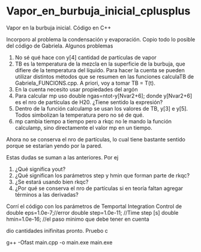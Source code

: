 # Vapor_en_burbuja_inicial_cplusplus
Vapor en la burbuja inicial. Código en C++

Incorporo al problema la condensación y evaporación. Copio todo lo posible del código de Gabriela. Algunos problemas
1. No sé qué hace con y[4] cantidad de partículas de vapor
2. TB es la temperatura de la mezcla en la superficie de la burbuja, que difiere de la temperatura del líquido. Para hacer la cuenta se pueden utilizar distintos métodos que se resumen en las funciones calculaTB de Gabriela_FUNCIONS.cpp. A priori, voy a tomar TB = T(t).
3. En la cuenta necesito usar propiedades del argón
4. Para calcular mp uso
double ngas=ntot-y[Nvar2+6]; 
donde y[Nvar2+6] es el nro de partículas de H20. ¿Tiene sentido la expresión?
5. Dentro de la función calculamp se usan los valores de TB, y[3] e y[5]. Todos simbolizan la temperatura pero no sé de qué.
6. mp cambia tiempo a tiempo pero a rkqc no le mando la función calculamp, sino directamente el valor mp en un tiempo.

Ahora no se conserva el nro de partículas, lo cual tiene bastante sentido porque se estarían yendo por la pared.

Estas dudas se suman a las anteriores. Por ej
1. ¿Qué significa yout?
2. ¿Qué significan los parámetros step y hmin que forman parte de rkqc?
3. ¿Se estará usando bien rkqc?
4. ¿Por qué se conserva el nro de partículas si en teoría faltan agregar términos a las derivadas?


Corrí el código con los parámetros de Temportal Integration Control de
double eps=1.0e-7;//error
double step=1.0e-11; //Time step [s]
double hmin=1.0e-16; //el paso minimo que debe tener en cuenta

dio cantidades inifinitas pronto. Pruebo c


g++ -Ofast main.cpp -o main.exe
main.exe